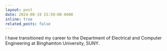 ```yaml
---
layout: post
date: 2024-08-19 15:59:00-0400
inline: true
related_posts: false
---
```


I have transitioned my career to the Department of Electrical and Computer Engineering at Binghamton University, SUNY.